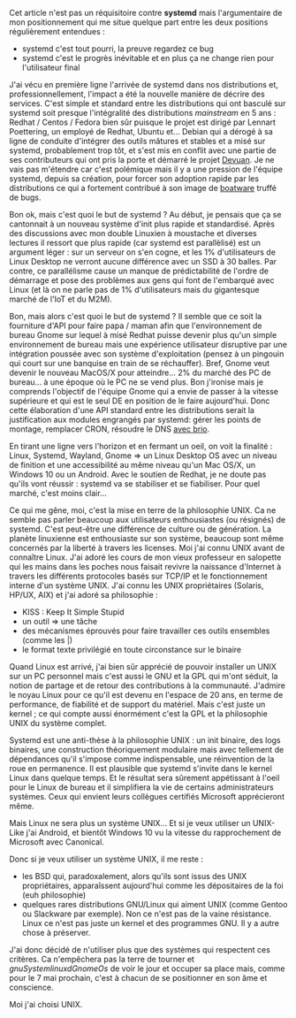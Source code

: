<!-- title: De GNU/Linux à gnuSystemlinuxdGnomeOs -->
<!-- categories: GNU/Linux BSD Humeur -->

Cet article n'est pas un réquisitoire contre **systemd** mais l'argumentaire de
mon positionnement<!-- more --> qui me situe quelque part entre les deux positions
régulièrement entendues :

- systemd c'est tout pourri, la preuve regardez ce bug
- systemd c'est le progrès inévitable et en plus ça ne change rien pour l'utilisateur final

J'ai vécu en première ligne l'arrivée de systemd dans nos distributions et,
professionnellement, l'impact a été la nouvelle manière de décrire des
services. C'est simple et standard entre les distributions qui ont basculé sur
systemd soit presque l'intégralité des distributions *mainstream* en 5 ans :
Redhat / Centos / Fedora bien sûr puisque le projet est dirigé par Lennart
Poettering, un employé de Redhat, Ubuntu et... Debian qui a dérogé à sa ligne
de conduite d'intégrer des outils mâtures et stables et a misé sur systemd,
probablement trop tôt, et s'est mis en conflit avec une partie de ses
contributeurs qui ont pris la porte et démarré le projet
[Devuan](https://devuan.org/fr/). Je ne vais pas m'étendre car c'est polémique
mais il y a une pression de l'équipe systemd, depuis sa création, pour forcer
son adoption rapide par les distributions ce qui a fortement contribué à son
image de [boatware](https://fr.wikipedia.org/wiki/Bloatware) truffé de bugs.

Bon ok, mais c'est quoi le but de systemd ? Au début, je pensais que ça se
cantonnait à un nouveau système d'init plus rapide et standardisé. Après des
discussions avec mon double Linuxien à moustache et diverses lectures il
ressort que plus rapide (car systemd est parallèlisé) est un argument léger :
sur un serveur on s'en cogne, et les 1% d'utilisateurs de Linux Desktop ne
verront aucune différence avec un SSD à 30 balles. Par contre, ce parallélisme
cause un manque de prédictabilité de l'ordre de démarrage et pose des problèmes
aux gens qui font de l'embarqué avec Linux (et là on ne parle pas de 1%
d'utilisateurs mais du gigantesque marché de l'IoT et du M2M).

Bon, mais alors c'est quoi le but de systemd ? Il semble que ce soit la
fourniture d'API pour faire papa / maman afin que l'environnement de bureau
Gnome sur lequel à misé Redhat puisse devenir plus qu'un simple environnement
de bureau mais une expérience utilisateur disruptive par une intégration
poussée avec son système d'exploitation (pensez à un pingouin qui court sur une
banquise en train de se réchauffer). Bref, Gnome veut devenir le nouveau
MacOS/X pour atteindre... 2% du marché des PC de bureau... à une époque où le
PC ne se vend plus. Bon j'ironise mais je comprends l'objectif de l'équipe
Gnome qui a envie de passer à la vitesse supérieure et qui est le seul DE en
position de le faire aujourd'hui. Donc cette élaboration d'une API standard
entre les distributions serait la justification aux modules engrangés par
systemd: gérer les points de montage, remplacer CRON, résoudre le DNS [avec
brio](https://www.blog-libre.org/2017/04/20/essuyer-les-platres-dns-sur-ubuntu).

En tirant une ligne vers l'horizon et en fermant un oeil, on voit la finalité :
Linux, Systemd, Wayland, Gnome => un Linux Desktop OS avec un niveau de
finition et une accessibilité au même niveau qu'un Mac OS/X, un Windows 10 ou
un Android.  Avec le soutien de Redhat, je ne doute pas qu'ils vont réussir :
systemd va se stabiliser et se fiabiliser. Pour quel marché, c'est moins
clair...

Ce qui me gêne, moi, c'est la mise en terre de la philosophie UNIX. Ca ne
semble pas parler beaucoup aux utilisateurs enthousiastes (ou résignés) de
systemd. C'est peut-être une différence de culture ou de génération. La planète
linuxienne est enthousiaste sur son système, beaucoup sont même concernés par
la liberté à travers les licenses. Moi j'ai connu UNIX avant de connaître
Linux. J'ai adoré les cours de mon vieux professeur en salopette qui les mains
dans les poches nous faisait revivre la naissance d'Internet à travers les
différents protocoles basés sur TCP/IP et le fonctionnement interne d'un
système UNIX.  J'ai connu les UNIX propriétaires (Solaris, HP/UX, AIX) et j'ai
adoré sa philosophie :

- KISS : Keep It Simple Stupid
- un outil => une tâche
- des mécanismes éprouvés pour faire travailler ces outils ensembles (comme les |)
- le format texte privilégié en toute circonstance sur le binaire

Quand Linux est arrivé, j'ai bien sûr apprécié de pouvoir installer un UNIX sur
un PC personnel mais c'est aussi le GNU et la GPL qui m'ont séduit, la notion
de partage et de retour des contributions à la communauté. J'admire le noyau
Linux pour ce qu'il est devenu en l'espace de 20 ans, en terme de performance,
de fiabilité et de support du matériel. Mais c'est juste un kernel ; ce qui
compte aussi énormément c'est la GPL et la philosophie UNIX du système complet.

Systemd est une anti-thèse à la philosophie UNIX : un init binaire, des logs
binaires, une construction théoriquement modulaire mais avec tellement de
dépendances qu'il s'impose comme indispensable, une réinvention de la roue en
permanence. Il est plausible que systemd s'invite dans le kernel Linux dans
quelque temps. Et le résultat sera sûrement appétissant à l'oeil pour le Linux
de bureau et il simplifiera la vie de certains administrateurs systèmes. Ceux qui
envient leurs collègues certifiés Microsoft apprécieront même.

Mais Linux ne sera plus un système UNIX... Et si je veux utiliser un UNIX-Like
j'ai Android, et bientôt Windows 10 vu la vitesse du rapprochement de Microsoft
avec Canonical.

Donc si je veux utiliser un système UNIX, il me reste :

- les BSD qui, paradoxalement, alors qu'ils sont issus des UNIX propriétaires, apparaîssent aujourd'hui comme les dépositaires de la foi (euh philosophie)
- quelques rares distributions GNU/Linux qui aiment UNIX (comme Gentoo ou Slackware par exemple). Non ce n'est pas de la vaine résistance. Linux ce n'est pas juste un kernel et des programmes GNU. Il y a autre chose à préserver.

J'ai donc décidé de n'utiliser plus que des systèmes qui respectent ces
critères. Ca n'empêchera pas la terre de tourner et *gnuSystemlinuxdGnomeOs* de
voir le jour et occuper sa place mais, comme pour le 7 mai prochain, c'est à
chacun de se positionner en son âme et conscience.

Moi j'ai choisi UNIX.
